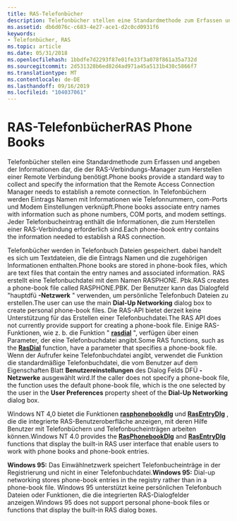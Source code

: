 ```yaml
---
title: RAS-Telefonbücher
description: Telefonbücher stellen eine Standardmethode zum Erfassen und angeben der Informationen dar, die der RAS-Verbindungs-Manager zum Herstellen einer Remote Verbindung benötigt.
ms.assetid: db6d076c-c683-4e27-ace1-d2c0cd0931f6
keywords:
- Telefonbücher, RAS
ms.topic: article
ms.date: 05/31/2018
ms.openlocfilehash: 1bbdfe7d2293f87e01fe33f3a078f861a35a732d
ms.sourcegitcommit: 2d531328b6ed82d4ad971a45a5131b430c5866f7
ms.translationtype: MT
ms.contentlocale: de-DE
ms.lasthandoff: 09/16/2019
ms.locfileid: "104037061"
---
```

# <a name="ras-phone-books"></a><span data-ttu-id="954a7-104">RAS-Telefonbücher</span><span class="sxs-lookup"><span data-stu-id="954a7-104">RAS Phone Books</span></span>

<span data-ttu-id="954a7-105">Telefonbücher stellen eine Standardmethode zum Erfassen und angeben der Informationen dar, die der RAS-Verbindungs-Manager zum Herstellen einer Remote Verbindung benötigt.</span><span class="sxs-lookup"><span data-stu-id="954a7-105">Phone books provide a standard way to collect and specify the information that the Remote Access Connection Manager needs to establish a remote connection.</span></span> <span data-ttu-id="954a7-106">In Telefonbüchern werden Eintrags Namen mit Informationen wie Telefonnummern, com-Ports und Modem Einstellungen verknüpft.</span><span class="sxs-lookup"><span data-stu-id="954a7-106">Phone books associate entry names with information such as phone numbers, COM ports, and modem settings.</span></span> <span data-ttu-id="954a7-107">Jeder Telefonbucheintrag enthält die Informationen, die zum Herstellen einer RAS-Verbindung erforderlich sind.</span><span class="sxs-lookup"><span data-stu-id="954a7-107">Each phone-book entry contains the information needed to establish a RAS connection.</span></span>

<span data-ttu-id="954a7-108">Telefonbücher werden in Telefonbuch Dateien gespeichert. dabei handelt es sich um Textdateien, die die Eintrags Namen und die zugehörigen Informationen enthalten.</span><span class="sxs-lookup"><span data-stu-id="954a7-108">Phone books are stored in phone-book files, which are text files that contain the entry names and associated information.</span></span> <span data-ttu-id="954a7-109">RAS erstellt eine Telefonbuchdatei mit dem Namen RASPHONE. Pbk.</span><span class="sxs-lookup"><span data-stu-id="954a7-109">RAS creates a phone-book file called RASPHONE.PBK.</span></span> <span data-ttu-id="954a7-110">Der Benutzer kann das Dialogfeld "hauptdfü **-Netzwerk** " verwenden, um persönliche Telefonbuch Dateien zu erstellen.</span><span class="sxs-lookup"><span data-stu-id="954a7-110">The user can use the main **Dial-Up Networking** dialog box to create personal phone-book files.</span></span> <span data-ttu-id="954a7-111">Die RAS-API bietet derzeit keine Unterstützung für das Erstellen einer Telefonbuchdatei.</span><span class="sxs-lookup"><span data-stu-id="954a7-111">The RAS API does not currently provide support for creating a phone-book file.</span></span> <span data-ttu-id="954a7-112">Einige RAS-Funktionen, wie z. b. die Funktion " [**rasdial**](/windows/desktop/api/Ras/nf-ras-rasdiala) ", verfügen über einen Parameter, der eine Telefonbuchdatei angibt.</span><span class="sxs-lookup"><span data-stu-id="954a7-112">Some RAS functions, such as the [**RasDial**](/windows/desktop/api/Ras/nf-ras-rasdiala) function, have a parameter that specifies a phone-book file.</span></span> <span data-ttu-id="954a7-113">Wenn der Aufrufer keine Telefonbuchdatei angibt, verwendet die Funktion die standardmäßige Telefonbuchdatei, die vom Benutzer auf dem Eigenschaften Blatt **Benutzereinstellungen** des Dialog Felds DFÜ **-Netzwerke** ausgewählt wird.</span><span class="sxs-lookup"><span data-stu-id="954a7-113">If the caller does not specify a phone-book file, the function uses the default phone-book file, which is the one selected by the user in the **User Preferences** property sheet of the **Dial-Up Networking** dialog box.</span></span>

<span data-ttu-id="954a7-114">Windows NT 4,0 bietet die Funktionen [**rasphonebookdlg**](/windows/desktop/api/Rasdlg/nf-rasdlg-rasphonebookdlga) und [**RasEntryDlg**](/windows/desktop/api/Rasdlg/nf-rasdlg-rasentrydlga) , die die integrierte RAS-Benutzeroberfläche anzeigen, mit deren Hilfe Benutzer mit Telefonbüchern und Telefonbucheinträgen arbeiten können.</span><span class="sxs-lookup"><span data-stu-id="954a7-114">Windows NT 4.0 provides the [**RasPhonebookDlg**](/windows/desktop/api/Rasdlg/nf-rasdlg-rasphonebookdlga) and [**RasEntryDlg**](/windows/desktop/api/Rasdlg/nf-rasdlg-rasentrydlga) functions that display the built-in RAS user interface that enable users to work with phone books and phone-book entries.</span></span>

<span data-ttu-id="954a7-115">**Windows 95:** Das Einwählnetzwerk speichert Telefonbucheinträge in der Registrierung und nicht in einer Telefonbuchdatei.</span><span class="sxs-lookup"><span data-stu-id="954a7-115">**Windows 95:** Dial-up networking stores phone-book entries in the registry rather than in a phone-book file.</span></span> <span data-ttu-id="954a7-116">Windows 95 unterstützt keine persönlichen Telefonbuch Dateien oder Funktionen, die die integrierten RAS-Dialogfelder anzeigen.</span><span class="sxs-lookup"><span data-stu-id="954a7-116">Windows 95 does not support personal phone-book files or functions that display the built-in RAS dialog boxes.</span></span>

 

 




